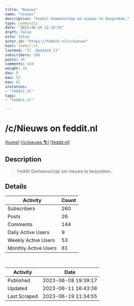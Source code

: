 ```yaml
---
title: "Nieuws" 
name: "nieuws"
description: "Feddit Gemeenschap om nieuws te bespreken."
type: community
date: "2023-06-19 11:34:55"
draft: false
nsfw: false
actor_id: "https://feddit.nl/c/nieuws"
host: feddit.nl
lastmod: "{[ .Updated }}"
subscribers: 260
posts: 26
comments: 144
weight: 26
dau: 9
wau: 53
mau: 61
instances:
- "feddit_nl"
tags: 
- "feddit_nl"

---
```


# /c/Nieuws on feddit.nl

[[home](/)]
[[/c/nieuws 🌎](https://feddit.nl/c/nieuws)]
[[feddit.nl](/instances/feddit_nl)]


## Description 

<blockquote class="description">
Feddit Gemeenschap om nieuws te bespreken.
</blockquote>


## Details

| Activity | Count  |
|----------------------|---|
| Subscribers          | 260 |
| Posts                | 26  |
| Comments             | 144  |
| Daily Active Users   | 9  |
| Weekly Active Users  | 53  |
| Monthly Active Users | 61  |

<br>

| Activity | Date |
|----------------------|---|
| Published            | 2023-06-08 19:39:17 |
| Updated              | 2023-06-11 16:43:38 |
| Last Scraped         | 2023-06-19 11:34:55 |
